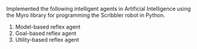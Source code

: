 Implemented the following intelligent agents in Artificial Intelligence using the Myro library for programming the Scribbler robot in Python.
1. Model-based reflex agent
2. Goal-based reflex agent
3. Utility-based reflex agent
